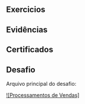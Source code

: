## Exercicios 


## Evidências


## Certificados


## Desafio

Arquivo principal do desafio:

[![Processamentos de Vendas]](https://github.com/WendeldsCoelho/Programa-De-Bolsas-Compass-Uol/blob/main/assets/img/processamentos_de_vendas.jpeg?raw=true)

